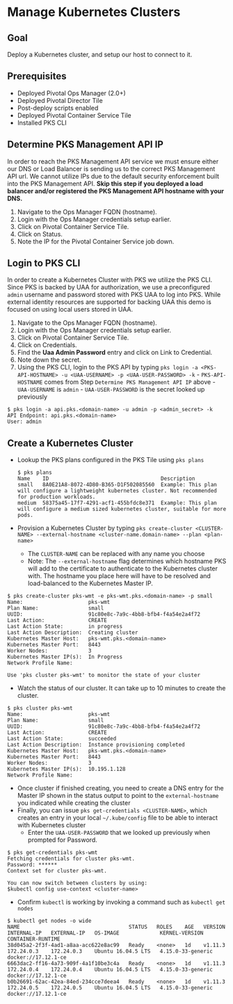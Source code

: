 # Manage Kubernetes Clusters

## Goal

Deploy a Kubernetes cluster, and setup our host to connect to it.

## Prerequisites

  - Deployed Pivotal Ops Manager (2.0+)
  - Deployed Pivotal Director Tile
  - Post-deploy scripts enabled
  - Deployed Pivotal Container Service Tile
  - Installed PKS CLI
  
## Determine PKS Management API IP

In order to reach the PKS Management API service we must ensure either our DNS or Load Balancer is sending us to the correct PKS Management API url. 
We cannot utilize IPs due to the default security enforcement built into the PKS Management API. 
**Skip this step if you deployed a load balancer and/or registered the PKS Management API hostname with your DNS.**

1. Navigate to the Ops Manager FQDN (hostname).
1. Login with the Ops Manager credentials setup earlier.
1. Click on Pivotal Container Service Tile.
1. Click on Status.
1. Note the IP for the Pivotal Container Service job down.

## Login to PKS CLI

In order to create a Kubernetes Cluster with PKS we utilize the PKS CLI. Since PKS is backed by UAA for authorization, we use a preconfigured `admin` username and password stored with PKS UAA to log into PKS.
While external identity resources are supported for backing UAA this demo is focused on using local users stored in UAA.

  1. Navigate to the Ops Manager FQDN (hostname).
  1. Login with the Ops Manager credentials setup earlier.
  1. Click on Pivotal Container Service Tile.
  1. Click on Credentials.
  1. Find the **Uaa Admin Password** entry and click on Link to Credential.
  1. Note down the secret.
  1. Using the PKS CLI, login to the PKS API by typing `pks login -a <PKS-API-HOSTNAME> -u <UAA-USERNAME> -p <UAA-USER-PASSWORD> -k`
    - `PKS-API-HOSTNAME` comes from Step `Determine PKS Management API IP` above
    - `UAA-USERNAME` is `admin`
    - `UAA-USER-PASSWORD` is the secret looked up previously

  ```
  $ pks login -a api.pks.<domain-name> -u admin -p <admin_secret> -k
  API Endpoint: api.pks.<domain-name>
  User: admin
  ```
  
## Create a Kubernetes Cluster

  - Lookup the PKS plans configured in the PKS Tile using `pks plans`
 
    ```
    $ pks plans
    Name    ID                                    Description
    small   8A0E21A8-8072-4D80-B365-D1F502085560  Example: This plan will configure a lightweight kubernetes cluster. Not recommended for production workloads.
    medium  58375a45-17f7-4291-acf1-455bfdc8e371  Example: This plan will configure a medium sized kubernetes cluster, suitable for more pods.
    ```
  - Provision a Kubernetes Cluster by typing `pks create-cluster <CLUSTER-NAME> --external-hostname <cluster-name.domain-name> --plan <plan-name>`
    - The `CLUSTER-NAME` can be replaced with any name you choose
    - Note: The `--external-hostname` flag determines which hostname PKS will add to the certificate to authenticate to the Kubernetes cluster with. The hostname you place here will have to be resolved and load-balanced to the Kubernetes Master IP.

  ```
  $ pks create-cluster pks-wmt -e pks-wmt.pks.<domain-name> -p small
  Name:                     pks-wmt
  Plan Name:                small
  UUID:                     91c80e8c-7a9c-4bb8-bfb4-f4a54e2a4f72
  Last Action:              CREATE
  Last Action State:        in progress
  Last Action Description:  Creating cluster
  Kubernetes Master Host:   pks-wmt.pks.<domain-name>
  Kubernetes Master Port:   8443
  Worker Nodes:             3
  Kubernetes Master IP(s):  In Progress
  Network Profile Name:     
  
  Use 'pks cluster pks-wmt' to monitor the state of your cluster
  ```
  - Watch the status of our cluster. It can take up to 10 minutes to create the cluster.
 
  ```
  $ pks cluster pks-wmt
  Name:                     pks-wmt
  Plan Name:                small
  UUID:                     91c80e8c-7a9c-4bb8-bfb4-f4a54e2a4f72
  Last Action:              CREATE
  Last Action State:        succeeded
  Last Action Description:  Instance provisioning completed
  Kubernetes Master Host:   pks-wmt.pks.<domain-name>
  Kubernetes Master Port:   8443
  Worker Nodes:             3
  Kubernetes Master IP(s):  10.195.1.128
  Network Profile Name:  
  ```
  - Once cluster if finished creating, you need to create a DNS entry for the Master IP shown in the status output to point to the `external-hostname` you indicated while creating the cluster
  - Finally, you can issue `pks get-credentials <CLUSTER-NAME>`, which creates an entry in your local `~/.kube/config` file to be able to interact with Kubernetes cluster
    - Enter the `UAA-USER-PASSWORD` that we looked up previously when prompted for Password.

  ```
  $ pks get-credentials pks-wmt
  Fetching credentials for cluster pks-wmt.
  Password: ******
  Context set for cluster pks-wmt.
  
  You can now switch between clusters by using:
  $kubectl config use-context <cluster-name>
  ```
  - Confirm `kubectl` is working by invoking a command such as `kubectl get nodes`
 
  ```
  $ kubectl get nodes -o wide
  NAME                                   STATUS   ROLES    AGE   VERSION   INTERNAL-IP   EXTERNAL-IP   OS-IMAGE             KERNEL-VERSION      CONTAINER-RUNTIME
  38d045a2-2f3f-4ad1-a8aa-acc622e8ac99   Ready    <none>   1d    v1.11.3   172.24.0.3    172.24.0.3    Ubuntu 16.04.5 LTS   4.15.0-33-generic   docker://17.12.1-ce
  6663dac2-ff16-4a73-909f-4a1f10be3c4a   Ready    <none>   1d    v1.11.3   172.24.0.4    172.24.0.4    Ubuntu 16.04.5 LTS   4.15.0-33-generic   docker://17.12.1-ce
  b0b26691-62ac-42ea-84ed-234cce7deea4   Ready    <none>   1d    v1.11.3   172.24.0.5    172.24.0.5    Ubuntu 16.04.5 LTS   4.15.0-33-generic   docker://17.12.1-ce
  ```
  